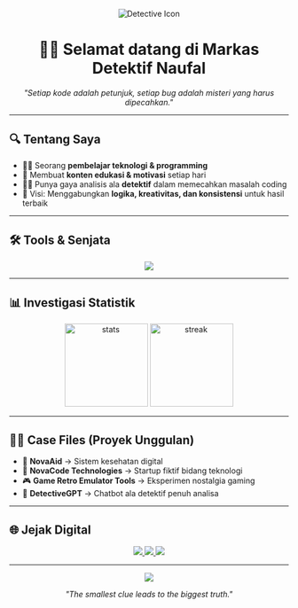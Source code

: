 <!-- Header Detektif -->
<p align="center">
  <img src="https://img.icons8.com/ios-filled/100/000000/detective.png" alt="Detective Icon"/>
</p>

<h1 align="center">🕵️‍♂️ Selamat datang di Markas Detektif Naufal</h1>
<p align="center"><i>"Setiap kode adalah petunjuk, setiap bug adalah misteri yang harus dipecahkan."</i></p>

---

## 🔍 Tentang Saya
- 🧑‍💻 Seorang **pembelajar teknologi & programming**  
- 🎥 Membuat **konten edukasi & motivasi** setiap hari  
- 🕵️‍♂️ Punya gaya analisis ala **detektif** dalam memecahkan masalah coding  
- 🎯 Visi: Menggabungkan **logika, kreativitas, dan konsistensi** untuk hasil terbaik  

---

## 🛠️ Tools & Senjata
<p align="center">
  <img src="https://skillicons.dev/icons?i=html,css,js,react,nodejs,python,java,mysql,git,github,vscode" />
</p>

---

## 📊 Investigasi Statistik
<p align="center">
  <img src="https://github-readme-stats.vercel.app/api?username=YOUR_USERNAME&show_icons=true&theme=tokyonight" alt="stats" height="150"/>
  <img src="https://github-readme-streak-stats.herokuapp.com/?user=YOUR_USERNAME&theme=tokyonight" alt="streak" height="150"/>
</p>

---

## 🕵️‍♂️ Case Files (Proyek Unggulan)
- 🔐 **NovaAid** → Sistem kesehatan digital  
- 💼 **NovaCode Technologies** → Startup fiktif bidang teknologi  
- 🎮 **Game Retro Emulator Tools** → Eksperimen nostalgia gaming  
- 🧩 **DetectiveGPT** → Chatbot ala detektif penuh analisa  

---

## 🌐 Jejak Digital
<p align="center">
  <a href="https://www.linkedin.com/in/yourprofile" target="_blank">
    <img src="https://img.shields.io/badge/LinkedIn-0A66C2?logo=linkedin&logoColor=white&style=for-the-badge" />
  </a>
  <a href="https://instagram.com/yourprofile" target="_blank">
    <img src="https://img.shields.io/badge/Instagram-E4405F?logo=instagram&logoColor=white&style=for-the-badge" />
  </a>
  <a href="mailto:youremail@gmail.com">
    <img src="https://img.shields.io/badge/Gmail-D14836?logo=gmail&logoColor=white&style=for-the-badge" />
  </a>
</p>

---

<p align="center">
  <img src="https://img.icons8.com/ios-filled/50/000000/magnifying-glass.png"/>
</p>
<p align="center"><i>"The smallest clue leads to the biggest truth."</i></p>
